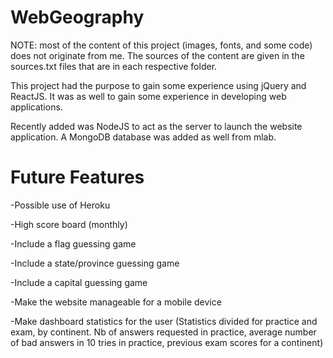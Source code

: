 # WebGeography

NOTE: most of the content of this project (images, fonts, and some code) does not originate from me. The sources of the content are given in the sources.txt files that are in each respective folder.

This project had the purpose to gain some experience using jQuery and ReactJS. It was as well to gain some experience in developing web applications.

Recently added was NodeJS to act as the server to launch the website application. A MongoDB database was added as well from mlab.

# Future Features

-Possible use of Heroku

-High score board (monthly)

-Include a flag guessing game

-Include a state/province guessing game

-Include a capital guessing game

-Make the website manageable for a mobile device

-Make dashboard statistics for the user (Statistics divided for practice and exam, by continent. Nb of answers requested in practice, average number of bad answers in 10 tries in practice, previous exam scores for a continent)
